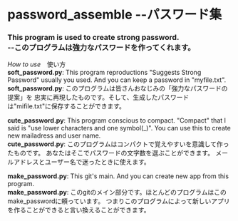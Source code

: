 <h1 text-align=center>password_assemble --パスワード集</h1>
<h3>This program is used to create strong password.<br>
  --このプログラムは強力なパスワードを作ってくれます。</h3>

_How to use_　使い方<br>
**soft_password.py**: This program reproductions "Suggests Strong Password" usually you used.
And you can keep a password in "myfile.txt".<br>
**soft_password.py**: このプログラムは皆さんおなじみの「強力なパスワードの提案」を
忠実に再現したものです。そして、生成したパスワードは"mifile.txt"に保存することができます。

**cute_password.py**: This program conscious to compact.
"Compact" that I said is "use lower characters and one symbol(_)".
You can use this to create new mailadress and user name.<br>
**cute_password.py**: このプログラムはコンパクトで覚えやすいを意識して作ったものです。
あなたはそこでパスワードの文字数を選ぶことができます。
メールアドレスとユーザー名で迷ったときに使えます。

**make_password.py**: This git's main. And you can create new app from this 
program.<br>
**make_password.py**: このgitのメイン部分です。ほとんどのプログラムはこのmake_passwordに頼っています。
つまりこのプログラムによって新しいアプリを作ることができると言い換えることができます。

